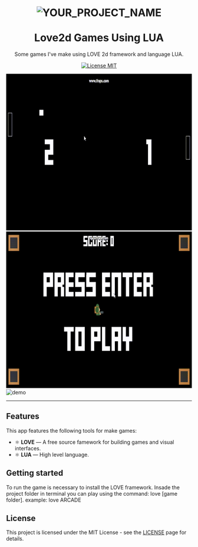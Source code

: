 
<h1 align="center">
<br>
  <img src="https://play-lh.googleusercontent.com/AoGxhHsKQ6IKbaV5cUJ9D_oDZm3E5LDZqbtM0_dV1wEjDnyMeV29B1-1ocNB91shZsng=w526-h296-rw" alt="YOUR_PROJECT_NAME" width="120">
<br>
<br>
Love2d Games Using LUA
</h1>

<p align="center">Some games I've make using LOVE 2d framework and language LUA.</p>

<p align="center">
  <a href="https://opensource.org/licenses/MIT">
    <img src="https://img.shields.io/badge/License-MIT-blue.svg" alt="License MIT">
  </a>
</p>

[//]: # (Add your gifs/images here:)
<div>
  <img src="https://github.com/B-paes/LOVE2d-Games-Using-LUA/blob/local/gifs/pong.gif" alt="demo" height="425">
  <img src="https://github.com/B-paes/LOVE2d-Games-Using-LUA/blob/local/gifs/shooter.gif" alt="demo" height="425">
  <img src="https://github.com/B-paes/LOVE2d-Games-Using-LUA/blob/local/gifs/arcade.gif" alt="demo" height="425">
</div>

<hr />

## Features
[//]: # (Add the features of your project here:)
This app features the following tools for make games:

- ⚛️ **LOVE** — A free source famework for building games and visual interfaces.
- ⚛️ **LUA** — High level language.

## Getting started

To run the game is necessary to install the LOVE framework.
Insade the project folder in terminal you can play using the command: love [game folder].
example: love ARCADE


## License

This project is licensed under the MIT License - see the [LICENSE](https://opensource.org/licenses/MIT) page for details.
